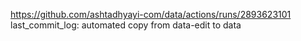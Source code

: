 https://github.com/ashtadhyayi-com/data/actions/runs/2893623101
last_commit_log: automated copy from data-edit to data